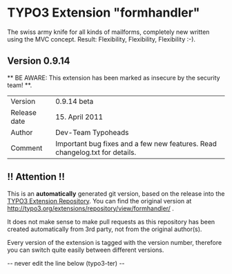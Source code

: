 # TYPO3 Extension "formhandler"
The swiss army knife for all kinds of mailforms, completely new written using the MVC concept. Result: Flexibility, Flexibility, Flexibility  :-).

## Version 0.9.14
** BE AWARE: This extension has been marked as insecure by the security team! **.



<table>
	<tr><td>Version</td><td>0.9.14 beta</td></tr>
	<tr><td>Release date</td><td>15. April 2011</td></tr>
	<tr><td>Author</td><td>Dev-Team Typoheads</td></tr>
	<tr><td>Comment</td><td>Important bug fixes and a few new features. Read changelog.txt for details.</td></tr>
</table>

## !! Attention !!
This is an **automatically** generated git version, based on the release into the [TYPO3 Extension Repository](http://www.typo3.org/extensions/).
You can find the original version at http://typo3.org/extensions/repository/view/formhandler/ .

It does not make sense to make pull requests as this repository has been created automatically from 3rd party, not from the original author(s).

Every version of the extension is tagged with the version number, therefore you can switch quite easily between different versions.


-- never edit the line below (typo3-ter) --